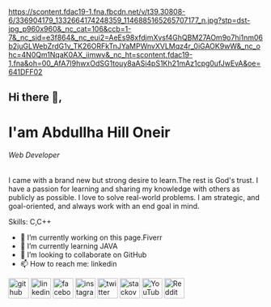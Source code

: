 https://scontent.fdac19-1.fna.fbcdn.net/v/t39.30808-6/336904179_1332664174248359_1146885165265707177_n.jpg?stp=dst-jpg_p960x960&_nc_cat=106&ccb=1-7&_nc_sid=e3f864&_nc_eui2=AeEs98xfdjmXvsf4GhQBM27AOm9o7hi1nm06b2juGLWebZrdG1v_TK26ORFkTnJYaMPWnvXVLMqz4r_0iGAOK9wW&_nc_ohc=4N0Qm1NqaK0AX_iimwv&_nc_ht=scontent.fdac19-1.fna&oh=00_AfA7I9hwxOdSG1touy8aASi4pS1Kh21mAz1cpg0ufJwEvA&oe=641DFF02

## Hi there 👋,
# I'am Abdullha Hill Oneir
###### Web Developer


I came with a brand new but strong desire to learn.The rest is God's trust. I have a passion for learning and sharing my knowledge with others as publicly as possible. I love to solve real-world problems. I am strategic, and goal-oriented, and always work with an end goal in mind. 

Skills: C,C++

- 🔭 I’m currently working on this page.Fiverr 
- 🌱 I’m currently learning JAVA 
- 👯 I’m looking to collaborate on GitHub 
- 📫 How to reach me: linkedin 


[<img src='https://cdn.jsdelivr.net/npm/simple-icons@3.0.1/icons/github.svg' alt='github' height='40'>](https://github.com/https://github.com/abdullha69)  [<img src='https://cdn.jsdelivr.net/npm/simple-icons@3.0.1/icons/linkedin.svg' alt='linkedin' height='40'>](https://www.linkedin.com/in/https://www.linkedin.com/in/abdullha-hill-oneir-9b3880254//)  [<img src='https://cdn.jsdelivr.net/npm/simple-icons@3.0.1/icons/facebook.svg' alt='facebook' height='40'>](https://www.facebook.com/https://www.facebook.com/abdullhahilloneirfb69/)  [<img src='https://cdn.jsdelivr.net/npm/simple-icons@3.0.1/icons/instagram.svg' alt='instagram' height='40'>](https://www.instagram.com/https://www.instagram.com/abdullha_69//)  [<img src='https://cdn.jsdelivr.net/npm/simple-icons@3.0.1/icons/twitter.svg' alt='twitter' height='40'>](https://twitter.com/https://twitter.com/AbdullhaOneir)  [<img src='https://cdn.jsdelivr.net/npm/simple-icons@3.0.1/icons/stackoverflow.svg' alt='stackoverflow' height='40'>](https://stackoverflow.com/users/https://stackoverflow.com/users/18596644/abdullah-hil-oneir)  [<img src='https://cdn.jsdelivr.net/npm/simple-icons@3.0.1/icons/youtube.svg' alt='YouTube' height='40'>](https://www.youtube.com/channel/https://www.youtube.com/@AbdullhaHillOneir)  [<img src='https://cdn.jsdelivr.net/npm/simple-icons@3.0.1/icons/reddit.svg' alt='Reddit' height='40'>](https://www.reddit.com/user/https://www.reddit.com/user/abdullha_69)  

